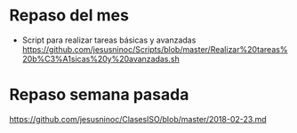 # Repaso del mes
* Script para realizar tareas básicas y avanzadas
https://github.com/jesusninoc/Scripts/blob/master/Realizar%20tareas%20b%C3%A1sicas%20y%20avanzadas.sh
# Repaso semana pasada
https://github.com/jesusninoc/ClasesISO/blob/master/2018-02-23.md
